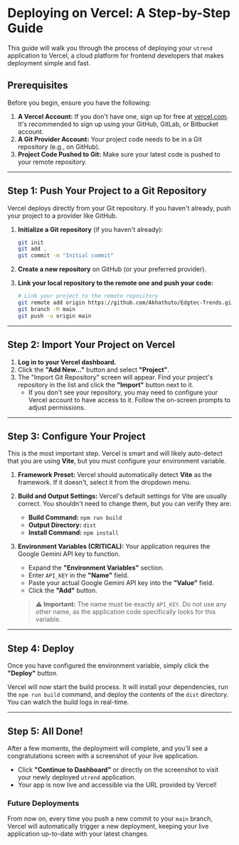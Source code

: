 # Deploying on Vercel: A Step-by-Step Guide

This guide will walk you through the process of deploying your `utrend` application to Vercel, a cloud platform for frontend developers that makes deployment simple and fast.

## Prerequisites

Before you begin, ensure you have the following:

1.  **A Vercel Account:** If you don't have one, sign up for free at [vercel.com](https://vercel.com/). It's recommended to sign up using your GitHub, GitLab, or Bitbucket account.
2.  **A Git Provider Account:** Your project code needs to be in a Git repository (e.g., on GitHub).
3.  **Project Code Pushed to Git:** Make sure your latest code is pushed to your remote repository.

---

## Step 1: Push Your Project to a Git Repository

Vercel deploys directly from your Git repository. If you haven't already, push your project to a provider like GitHub.

1.  **Initialize a Git repository** (if you haven't already):
    ```bash
    git init
    git add .
    git commit -m "Initial commit"
    ```

2.  **Create a new repository** on GitHub (or your preferred provider).

3.  **Link your local repository to the remote one and push your code:**
    ```bash
    # Link your project to the remote repository
    git remote add origin https://github.com/Akhathuto/Edgtec-Trends.git
    git branch -M main
    git push -u origin main
    ```

---

## Step 2: Import Your Project on Vercel

1.  **Log in to your Vercel dashboard.**
2.  Click the **"Add New..."** button and select **"Project"**.
3.  The "Import Git Repository" screen will appear. Find your project's repository in the list and click the **"Import"** button next to it.
    *   If you don't see your repository, you may need to configure your Vercel account to have access to it. Follow the on-screen prompts to adjust permissions.

---

## Step 3: Configure Your Project

This is the most important step. Vercel is smart and will likely auto-detect that you are using **Vite**, but you must configure your environment variable.

1.  **Framework Preset:** Vercel should automatically detect **Vite** as the framework. If it doesn't, select it from the dropdown menu.

2.  **Build and Output Settings:** Vercel's default settings for Vite are usually correct. You shouldn't need to change them, but you can verify they are:
    *   **Build Command:** `npm run build`
    *   **Output Directory:** `dist`
    *   **Install Command:** `npm install`

3.  **Environment Variables (CRITICAL):** Your application requires the Google Gemini API key to function.
    *   Expand the **"Environment Variables"** section.
    *   Enter `API_KEY` in the **"Name"** field.
    *   Paste your actual Google Gemini API key into the **"Value"** field.
    *   Click the **"Add"** button.

    > **⚠️ Important:** The name must be exactly `API_KEY`. Do not use any other name, as the application code specifically looks for this variable.



---

## Step 4: Deploy

Once you have configured the environment variable, simply click the **"Deploy"** button.

Vercel will now start the build process. It will install your dependencies, run the `npm run build` command, and deploy the contents of the `dist` directory. You can watch the build logs in real-time.

---

## Step 5: All Done!

After a few moments, the deployment will complete, and you'll see a congratulations screen with a screenshot of your live application.

-   Click **"Continue to Dashboard"** or directly on the screenshot to visit your newly deployed `utrend` application.
-   Your app is now live and accessible via the URL provided by Vercel!

### Future Deployments

From now on, every time you push a new commit to your `main` branch, Vercel will automatically trigger a new deployment, keeping your live application up-to-date with your latest changes.